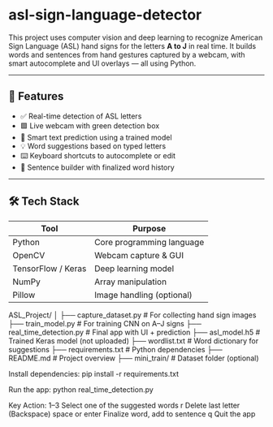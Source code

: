 # asl-sign-language-detector

This project uses computer vision and deep learning to recognize American Sign Language (ASL) hand signs for the letters **A to J** in real time. It builds words and sentences from hand gestures captured by a webcam, with smart autocomplete and UI overlays — all using Python.



---

## 📌 Features

- ✅ Real-time detection of ASL letters
- 🟩 Live webcam with green detection box
- 🧠 Smart text prediction using a trained model
- 💡 Word suggestions based on typed letters
- ⌨️ Keyboard shortcuts to autocomplete or edit
- 📝 Sentence builder with finalized word history

---

## 🛠 Tech Stack

| Tool        | Purpose                     |
|-------------|-----------------------------|
| Python      | Core programming language   |
| OpenCV      | Webcam capture & GUI        |
| TensorFlow / Keras | Deep learning model     |
| NumPy       | Array manipulation          |
| Pillow      | Image handling (optional)   |

ASL_Project/
│
├── capture_dataset.py # For collecting hand sign images
├── train_model.py # For training CNN on A–J signs
├── real_time_detection.py # Final app with UI + prediction
├── asl_model.h5 # Trained Keras model (not uploaded)
├── wordlist.txt # Word dictionary for suggestions
├── requirements.txt # Python dependencies
├── README.md # Project overview
├── mini_train/ # Dataset folder (optional)

Install dependencies:
pip install -r requirements.txt

Run the app:
python real_time_detection.py

Key	Action:
1–3 	Select one of the suggested words
r	    Delete last letter (Backspace)
space or enter	Finalize word, add to sentence
q	    Quit the app
